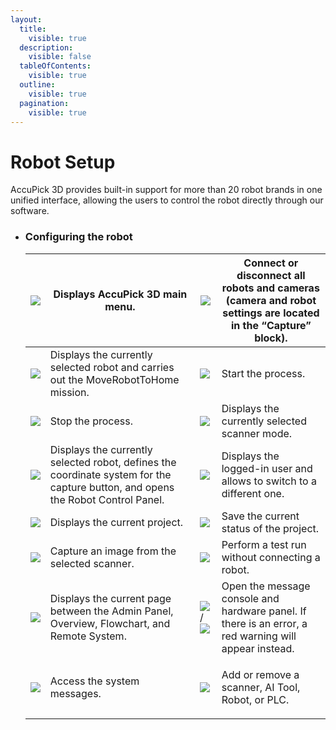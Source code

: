 ```yaml
---
layout:
  title:
    visible: true
  description:
    visible: false
  tableOfContents:
    visible: true
  outline:
    visible: true
  pagination:
    visible: true
---
```


# Robot Setup

AccuPick 3D provides built-in support for more than 20 robot brands in one unified interface, allowing the users to control the robot directly through our software.

*   ### Configuring the robot <a href="#_toc77165291" id="_toc77165291"></a>



    | ![](file:///C:/Users/BILL\_W\~1/AppData/Local/Temp/msohtmlclip1/01/clip\_image002.gif) | Displays AccuPick 3D main menu.                                                                                                 | ![](file:///C:/Users/BILL\_W\~1/AppData/Local/Temp/msohtmlclip1/01/clip\_image004.jpg)                                                                                          | Connect or disconnect all robots and cameras (camera and robot settings are located in the “Capture” block). |
    | -------------------------------------------------------------------------------------- | ------------------------------------------------------------------------------------------------------------------------------- | ------------------------------------------------------------------------------------------------------------------------------------------------------------------------------- | ------------------------------------------------------------------------------------------------------------ |
    | ![](file:///C:/Users/BILL\_W\~1/AppData/Local/Temp/msohtmlclip1/01/clip\_image005.jpg) | Displays the currently selected robot and carries out the MoveRobotToHome  mission.                                             | ![](file:///C:/Users/BILL\_W\~1/AppData/Local/Temp/msohtmlclip1/01/clip\_image007.gif)                                                                                          | Start the process.                                                                                           |
    | ![](file:///C:/Users/BILL\_W\~1/AppData/Local/Temp/msohtmlclip1/01/clip\_image009.gif) | Stop the process.                                                                                                               | ![](file:///C:/Users/BILL\_W\~1/AppData/Local/Temp/msohtmlclip1/01/clip\_image011.gif)                                                                                          | Displays the currently selected scanner mode.                                                                |
    | ![](file:///C:/Users/BILL\_W\~1/AppData/Local/Temp/msohtmlclip1/01/clip\_image013.gif) | Displays the currently selected robot, defines the coordinate system for the capture button, and opens the Robot Control Panel. | ![](file:///C:/Users/BILL\_W\~1/AppData/Local/Temp/msohtmlclip1/01/clip\_image015.jpg)                                                                                          | Displays the logged-in user and allows to switch to a different one.                                         |
    | ![](file:///C:/Users/BILL\_W\~1/AppData/Local/Temp/msohtmlclip1/01/clip\_image016.jpg) | Displays the current project.                                                                                                   | ![](file:///C:/Users/BILL\_W\~1/AppData/Local/Temp/msohtmlclip1/01/clip\_image018.jpg)                                                                                          | Save the current status of the project.                                                                      |
    | ![](file:///C:/Users/BILL\_W\~1/AppData/Local/Temp/msohtmlclip1/01/clip\_image020.jpg) | Capture an image from the selected scanner.                                                                                     | ![](file:///C:/Users/BILL\_W\~1/AppData/Local/Temp/msohtmlclip1/01/clip\_image022.jpg)                                                                                          | Perform a test run without connecting a robot.                                                               |
    | ![](file:///C:/Users/BILL\_W\~1/AppData/Local/Temp/msohtmlclip1/01/clip\_image024.jpg) | Displays the current page between the Admin Panel, Overview, Flowchart, and Remote System.                                      | ![](file:///C:/Users/BILL\_W\~1/AppData/Local/Temp/msohtmlclip1/01/clip\_image025.jpg) / ![](file:///C:/Users/BILL\_W\~1/AppData/Local/Temp/msohtmlclip1/01/clip\_image027.jpg) | Open the message console and hardware panel. If there is an error, a red warning will appear instead.        |
    | ![](file:///C:/Users/BILL\_W\~1/AppData/Local/Temp/msohtmlclip1/01/clip\_image028.jpg) | <p> </p><p>Access the system messages.</p><p> </p>                                                                              | ![](file:///C:/Users/BILL\_W\~1/AppData/Local/Temp/msohtmlclip1/01/clip\_image029.jpg)                                                                                          | <p> </p><p>Add or remove a scanner, AI Tool, Robot, or PLC.</p><p> </p>                                      |
